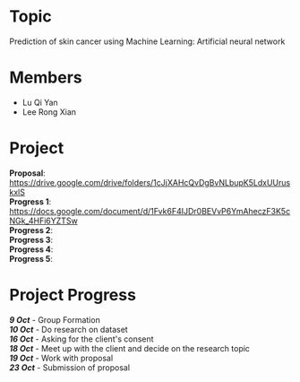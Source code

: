 # Topic
Prediction of skin cancer using Machine Learning: Artificial neural network

# Members
- Lu Qi Yan
- Lee Rong Xian

# Project
**Proposal**: https://drive.google.com/drive/folders/1cJjXAHcQvDgBvNLbupK5LdxUUruskxlS <br>
**Progress 1**: https://docs.google.com/document/d/1Fvk6F4IJDr0BEVvP6YmAheczF3K5cNGk_4HFi6YZTSw <br>
**Progress 2**: <br>
**Progress 3**: <br>
**Progress 4**: <br>
**Progress 5**: <br>

# Project Progress
***9 Oct*** - Group Formation <br>
***10 Oct*** - Do research on dataset <br>
***16 Oct*** - Asking for the client's consent <br>
***18 Oct*** - Meet up with the client and decide on the research topic <br>
***19 Oct*** - Work with proposal <br>
***23 Oct*** - Submission of proposal <br>
